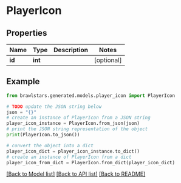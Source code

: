 # PlayerIcon


## Properties

Name | Type | Description | Notes
------------ | ------------- | ------------- | -------------
**id** | **int** |  | [optional] 

## Example

```python
from brawlstars.generated.models.player_icon import PlayerIcon

# TODO update the JSON string below
json = "{}"
# create an instance of PlayerIcon from a JSON string
player_icon_instance = PlayerIcon.from_json(json)
# print the JSON string representation of the object
print(PlayerIcon.to_json())

# convert the object into a dict
player_icon_dict = player_icon_instance.to_dict()
# create an instance of PlayerIcon from a dict
player_icon_from_dict = PlayerIcon.from_dict(player_icon_dict)
```
[[Back to Model list]](../README.md#documentation-for-models) [[Back to API list]](../README.md#documentation-for-api-endpoints) [[Back to README]](../README.md)


